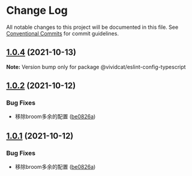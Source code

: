 # Change Log

All notable changes to this project will be documented in this file.
See [Conventional Commits](https://conventionalcommits.org) for commit guidelines.

## [1.0.4](https://github.com/vividcat/broom/compare/@vividcat/eslint-config-typescript@1.0.2...@vividcat/eslint-config-typescript@1.0.4) (2021-10-13)

**Note:** Version bump only for package @vividcat/eslint-config-typescript





## [1.0.2](https://github.com/vividcat/broom/compare/@vividcat/eslint-config-typescript@1.0.1...@vividcat/eslint-config-typescript@1.0.2) (2021-10-12)


### Bug Fixes

* 移除broom多余的配置 ([be0826a](https://github.com/vividcat/broom/commit/be0826a08f936859671bbd39dbbf675d0c053883))





## [1.0.1](https://github.com/vividcat/broom/compare/@vividcat/eslint-config-typescript@1.0.1...@vividcat/eslint-config-typescript@1.0.1) (2021-10-12)


### Bug Fixes

* 移除broom多余的配置 ([be0826a](https://github.com/vividcat/broom/commit/be0826a08f936859671bbd39dbbf675d0c053883))
